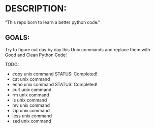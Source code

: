 # DESCRIPTION:

"This repo born to learn a better python code."

## GOALS: 
Try to figure out day by day this Unix commands and replace them with Good and Clean Python Code!

TODO:
- copy unix command STATUS: Completed!
- cat unix command  
- echo unix command STATUS: Completed!
- curl unix command
- rm unix command
- ls unix command
- mv unix command
- zip unix command
- less unix command
- sed unix command


